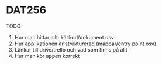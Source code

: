 # DAT256
TODO
1. Hur man hittar allt: källkod/dokument osv
2. Hur applikationen är strukturerad (mappar/entry point osv)
3. Länkar till drive/trello och vad som finns på allt
4. Hur man kör appen korrekt
